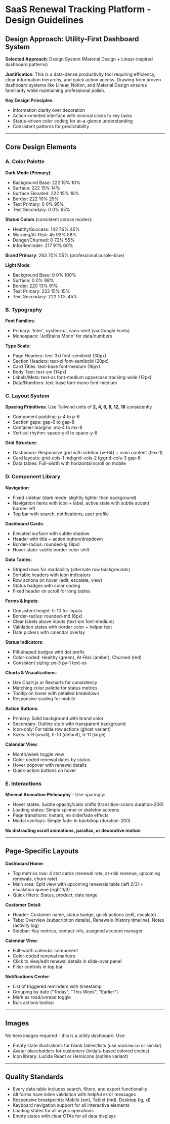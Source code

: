 # SaaS Renewal Tracking Platform - Design Guidelines

## Design Approach: Utility-First Dashboard System

**Selected Approach**: Design System (Material Design + Linear-inspired dashboard patterns)

**Justification**: This is a data-dense productivity tool requiring efficiency, clear information hierarchy, and quick action access. Drawing from proven dashboard systems like Linear, Notion, and Material Design ensures familiarity while maintaining professional polish.

**Key Design Principles**:
- Information clarity over decoration
- Action-oriented interface with minimal clicks to key tasks
- Status-driven color coding for at-a-glance understanding
- Consistent patterns for predictability

---

## Core Design Elements

### A. Color Palette

**Dark Mode (Primary)**:
- Background Base: 222 15% 10%
- Surface: 222 15% 14%
- Surface Elevated: 222 15% 18%
- Border: 222 10% 25%
- Text Primary: 0 0% 95%
- Text Secondary: 0 0% 65%

**Status Colors** (consistent across modes):
- Healthy/Success: 142 76% 45%
- Warning/At-Risk: 45 93% 58%
- Danger/Churned: 0 72% 55%
- Info/Reminder: 217 91% 60%

**Brand Primary**: 263 70% 55% (professional purple-blue)

**Light Mode**:
- Background Base: 0 0% 100%
- Surface: 0 0% 98%
- Border: 220 13% 91%
- Text Primary: 222 15% 15%
- Text Secondary: 222 10% 45%

### B. Typography

**Font Families**:
- Primary: 'Inter', system-ui, sans-serif (via Google Fonts)
- Monospace: 'JetBrains Mono' for data/numbers

**Type Scale**:
- Page Headers: text-3xl font-semibold (30px)
- Section Headers: text-xl font-semibold (20px)
- Card Titles: text-base font-medium (16px)
- Body Text: text-sm (14px)
- Labels/Meta: text-xs font-medium uppercase tracking-wide (12px)
- Data/Numbers: text-base font-mono font-medium

### C. Layout System

**Spacing Primitives**: Use Tailwind units of **2, 4, 6, 8, 12, 16** consistently
- Component padding: p-4 to p-6
- Section gaps: gap-6 to gap-8
- Container margins: mx-4 to mx-8
- Vertical rhythm: space-y-6 to space-y-8

**Grid Structure**:
- Dashboard: Responsive grid with sidebar (w-64) + main content (flex-1)
- Card layouts: grid-cols-1 md:grid-cols-2 lg:grid-cols-3 gap-6
- Data tables: Full-width with horizontal scroll on mobile

### D. Component Library

**Navigation**:
- Fixed sidebar (dark mode: slightly lighter than background)
- Navigation items with icon + label, active state with subtle accent border-left
- Top bar with search, notifications, user profile

**Dashboard Cards**:
- Elevated surface with subtle shadow
- Header with title + action button/dropdown
- Border-radius: rounded-lg (8px)
- Hover state: subtle border color shift

**Data Tables**:
- Striped rows for readability (alternate row backgrounds)
- Sortable headers with icon indicators
- Row actions on hover (edit, escalate, view)
- Status badges with color coding
- Fixed header on scroll for long tables

**Forms & Inputs**:
- Consistent height: h-10 for inputs
- Border-radius: rounded-md (6px)
- Clear labels above inputs (text-sm font-medium)
- Validation states with border color + helper text
- Date pickers with calendar overlay

**Status Indicators**:
- Pill-shaped badges with dot prefix
- Color-coded: Healthy (green), At-Risk (amber), Churned (red)
- Consistent sizing: px-3 py-1 text-xs

**Charts & Visualizations**:
- Use Chart.js or Recharts for consistency
- Matching color palette for status metrics
- Tooltip on hover with detailed breakdown
- Responsive scaling for mobile

**Action Buttons**:
- Primary: Solid background with brand color
- Secondary: Outline style with transparent background
- Icon-only: For table row actions (ghost variant)
- Sizes: h-9 (small), h-10 (default), h-11 (large)

**Calendar View**:
- Month/week toggle view
- Color-coded renewal dates by status
- Hover popover with renewal details
- Quick-action buttons on hover

### E. Interactions

**Minimal Animation Philosophy** - Use sparingly:
- Hover states: Subtle opacity/color shifts (transition-colors duration-200)
- Loading states: Simple spinner or skeleton screens
- Page transitions: Instant, no slide/fade effects
- Modal overlays: Simple fade-in backdrop (duration-200)

**No distracting scroll animations, parallax, or decorative motion**

---

## Page-Specific Layouts

**Dashboard Home**:
- Top metrics row: 4 stat cards (renewal rate, at-risk revenue, upcoming renewals, churn rate)
- Main area: Split view with upcoming renewals table (left 2/3) + escalation queue (right 1/3)
- Quick filters: Status, product, date range

**Customer Detail**:
- Header: Customer name, status badge, quick actions (edit, escalate)
- Tabs: Overview (subscription details), Renewals (history timeline), Notes (activity log)
- Sidebar: Key metrics, contact info, assigned account manager

**Calendar View**:
- Full-width calendar component
- Color-coded renewal markers
- Click to view/edit renewal details in slide-over panel
- Filter controls in top bar

**Notifications Center**:
- List of triggered reminders with timestamp
- Grouping by date ("Today", "This Week", "Earlier")
- Mark as read/unread toggle
- Bulk actions toolbar

---

## Images

No hero images required - this is a utility dashboard. Use:
- Empty state illustrations for blank tables/lists (use undraw.co or similar)
- Avatar placeholders for customers (initials-based colored circles)
- Icon library: Lucide React or Heroicons (outline variant)

---

## Quality Standards

- Every data table includes search, filters, and export functionality
- All forms have inline validation with helpful error messages
- Responsive breakpoints: Mobile (sm), Tablet (md), Desktop (lg, xl)
- Keyboard navigation support for all interactive elements
- Loading states for all async operations
- Empty states with clear CTAs for all data displays